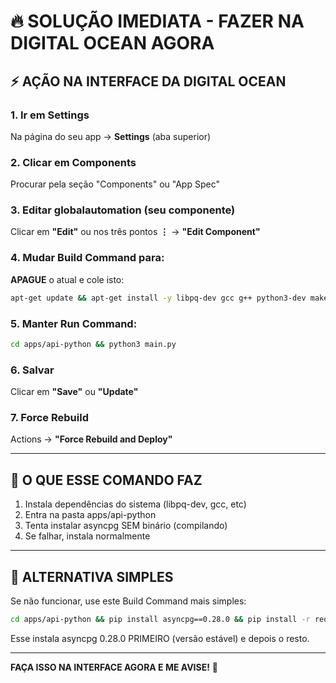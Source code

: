 # 🔥 SOLUÇÃO IMEDIATA - FAZER NA DIGITAL OCEAN AGORA

## ⚡ **AÇÃO NA INTERFACE DA DIGITAL OCEAN**

### **1. Ir em Settings**
Na página do seu app → **Settings** (aba superior)

### **2. Clicar em Components**
Procurar pela seção "Components" ou "App Spec"

### **3. Editar globalautomation (seu componente)**
Clicar em **"Edit"** ou nos três pontos **⋮** → **"Edit Component"**

### **4. Mudar Build Command para:**

**APAGUE** o atual e cole isto:

```bash
apt-get update && apt-get install -y libpq-dev gcc g++ python3-dev make && cd apps/api-python && pip install --no-binary asyncpg -r requirements.txt || pip install -r requirements.txt
```

### **5. Manter Run Command:**

```bash
cd apps/api-python && python3 main.py
```

### **6. Salvar**

Clicar em **"Save"** ou **"Update"**

### **7. Force Rebuild**

Actions → **"Force Rebuild and Deploy"**

---

## 🎯 **O QUE ESSE COMANDO FAZ**

1. Instala dependências do sistema (libpq-dev, gcc, etc)
2. Entra na pasta apps/api-python
3. Tenta instalar asyncpg SEM binário (compilando)
4. Se falhar, instala normalmente

---

## 🔄 **ALTERNATIVA SIMPLES**

Se não funcionar, use este Build Command mais simples:

```bash
cd apps/api-python && pip install asyncpg==0.28.0 && pip install -r requirements.txt
```

Esse instala asyncpg 0.28.0 PRIMEIRO (versão estável) e depois o resto.

---

**FAÇA ISSO NA INTERFACE AGORA E ME AVISE!** 🚀
